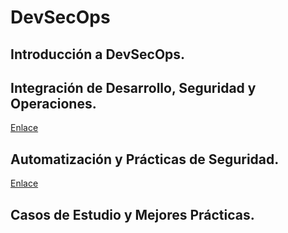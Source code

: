 # DevSecOps 

## Introducción a DevSecOps.

## Integración de Desarrollo, Seguridad y Operaciones.

[Enlace](https://github.com/CristBG/PRACTICA15032023/tree/b379a758f3f7c79904cc84f0e1977ee1d82d48af/CristianPardo)

## Automatización y Prácticas de Seguridad.

[Enlace](https://github.com/CristBG/PRACTICA15032023/tree/b379a758f3f7c79904cc84f0e1977ee1d82d48af/CristianBallen)

## Casos de Estudio y Mejores Prácticas.
